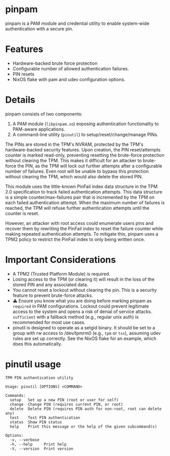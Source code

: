# pinpam

pinpam is a PAM module and credential utility to enable system-wide authentication with a secure pin. 

# Features
- Hardware-backed brute force protection
- Configurable number of allowed authentication failures.
- PIN resets
- NixOS flake with pam and udev configuration options. 

# Details
pinpam consists of two components:
1. A PAM module (`libpinpam.so`) exposing authentication functionality to PAM-aware applications.
2. A command-line utility (`pinutil`) to setup/reset/change/manage PINs.

The PINs are stored in the TPM's NVRAM, protected by the TPM's hardware-backed security features.
Upon creation, the PIN reset/attempts counter is marked read-only, preventing resetting the brute-force protection without clearing the TPM.
This makes it difficult for an attacker to brute-force the PIN, as the TPM will lock out further attempts after a configurable number of failures.
Even root will be unable to bypass this protection without clearing the TPM, which would also delete the stored PIN.

This module uses the little-known PinFail index data structure in the TPM 2.0 specification to track failed authentication attempts.
This data structure is a simple counter/max-failures pair that is incremented by the TPM on each failed authentication attempt.
When the maximum number of failures is reached, the TPM will refuse further authentication attempts until the counter is reset.

However, an attacker with root access could enumerate users pins and recover them by rewriting the PinFail index to reset the failure counter while making repeated authentication attempts.
To mitigate this, pinpam uses a TPM2 policy to restrict the PinFail index to only being written once. 

# Important Considerations
- A TPM2 (Trusted Platform Module) is required.
- Losing access to the TPM (or clearing it) will result in the loss of the stored PIN and any associated data.
- You cannot reset a lockout without clearing the pin. This is a security feature to prevent brute-force attacks.
- ⚠️ Ensure you know what you are doing before marking pinpam as `required` in PAM configurations. Lockout could prevent legitimate access to the system and opens a risk of denial of service attacks. `sufficient` with a fallback method (e.g., regular unix auth) is recommended for most use cases.
- pinutil is designed to operate as a setgid binary. It should be set to a group with rw access to /dev/tpmrm0 (e.g., `tpm` or `tss`), assuming udev rules are set up correctly. See the NixOS flake for an example, which does this automatically.

# pinutil usage

```
TPM PIN authentication utility

Usage: pinutil [OPTIONS] <COMMAND>

Commands:
  setup   Set up a new PIN (root or user for self)
  change  Change PIN (requires current PIN, or root)
  delete  Delete PIN (requires PIN auth for non-root, root can delete any)
  test    Test PIN authentication
  status  Show PIN status
  help    Print this message or the help of the given subcommand(s)

Options:
  -v, --verbose  
  -h, --help     Print help
  -V, --version  Print version
```